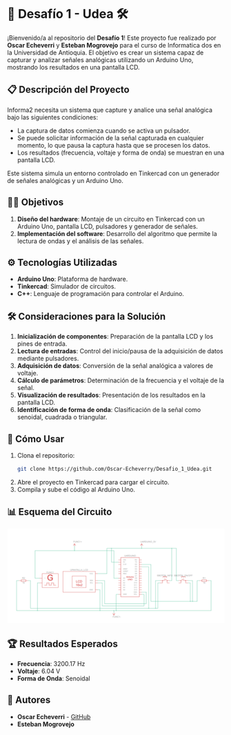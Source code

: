 # 🚀 Desafío 1 - Udea 🛠️

¡Bienvenido/a al repositorio del **Desafío 1**! Este proyecto fue realizado por **Oscar Echeverri** y **Esteban Mogrovejo** para el curso de Informatica dos en la Universidad de Antioquia. El objetivo es crear un sistema capaz de capturar y analizar señales analógicas utilizando un Arduino Uno, mostrando los resultados en una pantalla LCD.

## 📋 Descripción del Proyecto

Informa2 necesita un sistema que capture y analice una señal analógica bajo las siguientes condiciones:

- La captura de datos comienza cuando se activa un pulsador.
- Se puede solicitar información de la señal capturada en cualquier momento, lo que pausa la captura hasta que se procesen los datos.
- Los resultados (frecuencia, voltaje y forma de onda) se muestran en una pantalla LCD.

Este sistema simula un entorno controlado en Tinkercad con un generador de señales analógicas y un Arduino Uno.

## 🧑‍💻 Objetivos

1. **Diseño del hardware**: Montaje de un circuito en Tinkercad con un Arduino Uno, pantalla LCD, pulsadores y generador de señales.
2. **Implementación del software**: Desarrollo del algoritmo que permite la lectura de ondas y el análisis de las señales.

## ⚙️ Tecnologías Utilizadas

- **Arduino Uno**: Plataforma de hardware.
- **Tinkercad**: Simulador de circuitos.
- **C++**: Lenguaje de programación para controlar el Arduino.

## 🛠️ Consideraciones para la Solución

1. **Inicialización de componentes**: Preparación de la pantalla LCD y los pines de entrada.
2. **Lectura de entradas**: Control del inicio/pausa de la adquisición de datos mediante pulsadores.
3. **Adquisición de datos**: Conversión de la señal analógica a valores de voltaje.
4. **Cálculo de parámetros**: Determinación de la frecuencia y el voltaje de la señal.
5. **Visualización de resultados**: Presentación de los resultados en la pantalla LCD.
6. **Identificación de forma de onda**: Clasificación de la señal como senoidal, cuadrada o triangular.

## 🔧 Cómo Usar

1. Clona el repositorio:
   ```bash
   git clone https://github.com/Oscar-Echeverry/Desafio_1_Udea.git
   ```
2. Abre el proyecto en Tinkercad para cargar el circuito.
3. Compila y sube el código al Arduino Uno.

## 📊 Esquema del Circuito

![Esquema del Circuito](./images/esquema.png)

## 🏆 Resultados Esperados

- **Frecuencia**: 3200.17 Hz
- **Voltaje**: 6.04 V
- **Forma de Onda**: Senoidal

## 🧠 Autores

- **Oscar Echeverri** - [GitHub](https://github.com/Oscar-Echeverry/Desafio_1_Udea)
- **Esteban Mogrovejo**